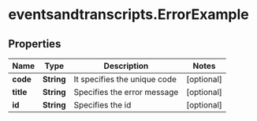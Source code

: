 # eventsandtranscripts.ErrorExample

## Properties

Name | Type | Description | Notes
------------ | ------------- | ------------- | -------------
**code** | **String** | It specifies the unique code | [optional] 
**title** | **String** |  Specifies the error message | [optional] 
**id** | **String** | Specifies the id | [optional] 


